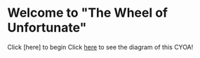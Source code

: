 # Welcome to **"The Wheel of Unfortunate"**
Click [here] to begin
Click [here](https://docs.google.com/drawings/d/1R8QlBs0QCzDfQmgBGSvOh5dek5K6CemMqFL5B2Gzkqk/edit?usp=sharing) to see the diagram of this CYOA! 